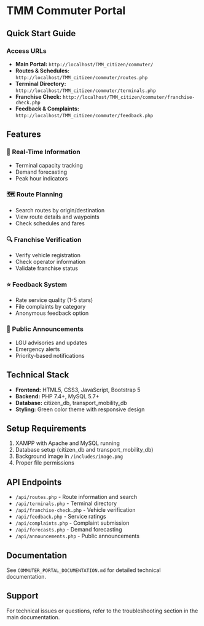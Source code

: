 # TMM Commuter Portal

## Quick Start Guide

### Access URLs
- **Main Portal:** `http://localhost/TMM_citizen/commuter/`
- **Routes & Schedules:** `http://localhost/TMM_citizen/commuter/routes.php`
- **Terminal Directory:** `http://localhost/TMM_citizen/commuter/terminals.php`
- **Franchise Check:** `http://localhost/TMM_citizen/commuter/franchise-check.php`
- **Feedback & Complaints:** `http://localhost/TMM_citizen/commuter/feedback.php`

## Features

### 🚌 Real-Time Information
- Terminal capacity tracking
- Demand forecasting
- Peak hour indicators

### 🗺️ Route Planning
- Search routes by origin/destination
- View route details and waypoints
- Check schedules and fares

### 🔍 Franchise Verification
- Verify vehicle registration
- Check operator information
- Validate franchise status

### ⭐ Feedback System
- Rate service quality (1-5 stars)
- File complaints by category
- Anonymous feedback option

### 📢 Public Announcements
- LGU advisories and updates
- Emergency alerts
- Priority-based notifications

## Technical Stack
- **Frontend:** HTML5, CSS3, JavaScript, Bootstrap 5
- **Backend:** PHP 7.4+, MySQL 5.7+
- **Database:** citizen_db, transport_mobility_db
- **Styling:** Green color theme with responsive design

## Setup Requirements
1. XAMPP with Apache and MySQL running
2. Database setup (citizen_db and transport_mobility_db)
3. Background image in `/includes/image.png`
4. Proper file permissions

## API Endpoints
- `/api/routes.php` - Route information and search
- `/api/terminals.php` - Terminal directory
- `/api/franchise-check.php` - Vehicle verification
- `/api/feedback.php` - Service ratings
- `/api/complaints.php` - Complaint submission
- `/api/forecasts.php` - Demand forecasting
- `/api/announcements.php` - Public announcements

## Documentation
See `COMMUTER_PORTAL_DOCUMENTATION.md` for detailed technical documentation.

## Support
For technical issues or questions, refer to the troubleshooting section in the main documentation.